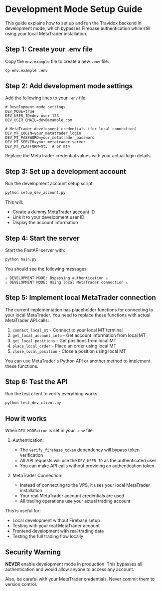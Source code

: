 # Development Mode Setup Guide

This guide explains how to set up and run the Travidox backend in development mode, which bypasses Firebase authentication while still using your local MetaTrader installation.

## Step 1: Create your .env file

Copy the `env.example` file to create a new `.env` file:

```bash
cp env.example .env
```

## Step 2: Add development mode settings

Add the following lines to your `.env` file:

```
# Development mode settings
DEV_MODE=true
DEV_USER_ID=dev-user-123
DEV_USER_EMAIL=dev@example.com

# MetaTrader development credentials (for local connection)
DEV_MT_LOGIN=your_metatrader_login
DEV_MT_PASSWORD=your_metatrader_password
DEV_MT_SERVER=your_metatrader_server
DEV_MT_PLATFORM=mt5  # or mt4
```

Replace the MetaTrader credential values with your actual login details.

## Step 3: Set up a development account

Run the development account setup script:

```bash
python setup_dev_account.py
```

This will:
- Create a dummy MetaTrader account ID
- Link it to your development user ID
- Display the account information

## Step 4: Start the server

Start the FastAPI server with:

```bash
python main.py
```

You should see the following messages:
```
⚠️ DEVELOPMENT MODE: Bypassing authentication ⚠️
⚠️ DEVELOPMENT MODE: Using local MetaTrader connection ⚠️
```

## Step 5: Implement local MetaTrader connection

The current implementation has placeholder functions for connecting to your local MetaTrader. You need to replace these functions with actual MetaTrader API calls:

1. `connect_local_mt` - Connect to your local MT terminal
2. `get_local_account_info` - Get account information from local MT
3. `get_local_positions` - Get positions from local MT
4. `place_local_order` - Place an order using local MT
5. `close_local_position` - Close a position using local MT

You can use MetaTrader's Python API or another method to implement these functions.

## Step 6: Test the API

Run the test client to verify everything works:

```bash
python test_dev_client.py
```

## How it works

When `DEV_MODE=true` is set in your `.env` file:

1. Authentication:
   - The `verify_firebase_token` dependency will bypass token verification
   - All API requests will use the `DEV_USER_ID` as the authenticated user
   - You can make API calls without providing an authentication token

2. MetaTrader Connection:
   - Instead of connecting to the VPS, it uses your local MetaTrader installation
   - Your real MetaTrader account credentials are used
   - All trading operations use your actual trading account

This is useful for:
- Local development without Firebase setup
- Testing with your real MetaTrader account
- Frontend development with real trading data
- Testing the full trading flow locally

## Security Warning

**NEVER** enable development mode in production. This bypasses all authentication and would allow anyone to access any account.

Also, be careful with your MetaTrader credentials. Never commit them to version control. 